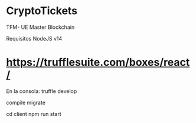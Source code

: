 # CryptoTickets

TFM- UE Master Blockchain

Requisitos NodeJS v14

# https://trufflesuite.com/boxes/react/

En la consola:
truffle develop

compile
migrate

cd client
npm run start
